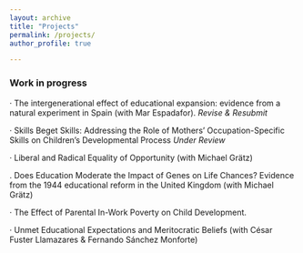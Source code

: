 ```yaml
---
layout: archive
title: "Projects"
permalink: /projects/
author_profile: true

---
```


### Work in progress

· The intergenerational effect of educational expansion: evidence from a natural experiment in Spain
(with Mar Espadafor). _Revise & Resubmit_

· Skills Beget Skills: Addressing the Role of Mothers’ Occupation-Specific Skills on Children’s Developmental Process _Under Review_

· Liberal and Radical Equality of Opportunity (with Michael Grätz) 

. Does Education Moderate the Impact of Genes on Life Chances?
Evidence from the 1944 educational reform in the United Kingdom (with Michael Grätz)

· The Effect of Parental In-Work Poverty on Child Development.

· Unmet Educational Expectations and Meritocratic Beliefs (with César Fuster Llamazares & Fernando Sánchez Monforte)